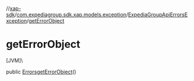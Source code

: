 //[xap-sdk](../../../index.md)/[com.expediagroup.sdk.xap.models.exception](../index.md)/[ExpediaGroupApiErrorsException](index.md)/[getErrorObject](get-error-object.md)

# getErrorObject

[JVM]\

public [Errors](../../com.expediagroup.sdk.xap.models/-errors/index.md)[getErrorObject](get-error-object.md)()
